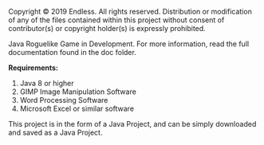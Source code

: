 Copyright © 2019 Endless. All rights reserved. Distribution or modification of any of the files contained within this project 
without consent of contributor(s) or copyright holder(s) is expressly prohibited. 

Java Roguelike Game in Development. For more information, read the full documentation found in the doc folder.

**Requirements:**
1. Java 8 or higher
1. GIMP Image Manipulation Software
1. Word Processing Software
1. Microsoft Excel or similar software

This project is in the form of a Java Project, and can be simply downloaded and saved as a Java Project.
